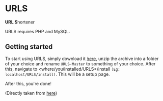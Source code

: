 # URLS

**URL S**hortener

URLS requires PHP and MySQL.

## Getting started

To start using URLS, simply download it [here](), unzip the archive into a folder of your choice and rename `URLS-Master` to something of your choice.
After this, navigate to &lt;where/you/installed/URLS&gt;/install `(Eg: localhost/URLS/install)`.
This will be a setup page.

After this, you're done!

(Directly taken from [here](https://github.com/Sven65/URLS))
